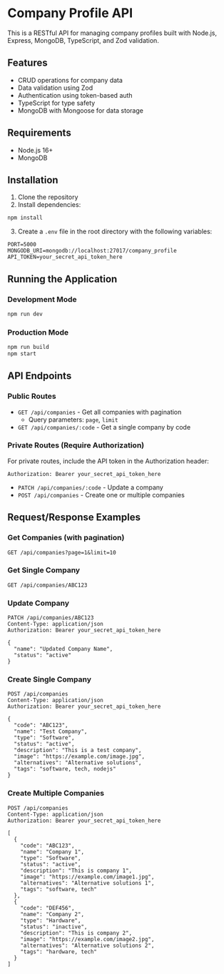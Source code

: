 # Company Profile API

This is a RESTful API for managing company profiles built with Node.js, Express, MongoDB, TypeScript, and Zod validation.

## Features

-   CRUD operations for company data
-   Data validation using Zod
-   Authentication using token-based auth
-   TypeScript for type safety
-   MongoDB with Mongoose for data storage

## Requirements

-   Node.js 16+
-   MongoDB

## Installation

1. Clone the repository
2. Install dependencies:

```bash
npm install
```

3. Create a `.env` file in the root directory with the following variables:

```
PORT=5000
MONGODB_URI=mongodb://localhost:27017/company_profile
API_TOKEN=your_secret_api_token_here
```

## Running the Application

### Development Mode

```bash
npm run dev
```

### Production Mode

```bash
npm run build
npm start
```

## API Endpoints

### Public Routes

-   `GET /api/companies` - Get all companies with pagination
    -   Query parameters: `page`, `limit`
-   `GET /api/companies/:code` - Get a single company by code

### Private Routes (Require Authorization)

For private routes, include the API token in the Authorization header:

```
Authorization: Bearer your_secret_api_token_here
```

-   `PATCH /api/companies/:code` - Update a company
-   `POST /api/companies` - Create one or multiple companies

## Request/Response Examples

### Get Companies (with pagination)

```
GET /api/companies?page=1&limit=10
```

### Get Single Company

```
GET /api/companies/ABC123
```

### Update Company

```
PATCH /api/companies/ABC123
Content-Type: application/json
Authorization: Bearer your_secret_api_token_here

{
  "name": "Updated Company Name",
  "status": "active"
}
```

### Create Single Company

```
POST /api/companies
Content-Type: application/json
Authorization: Bearer your_secret_api_token_here

{
  "code": "ABC123",
  "name": "Test Company",
  "type": "Software",
  "status": "active",
  "description": "This is a test company",
  "image": "https://example.com/image.jpg",
  "alternatives": "Alternative solutions",
  "tags": "software, tech, nodejs"
}
```

### Create Multiple Companies

```
POST /api/companies
Content-Type: application/json
Authorization: Bearer your_secret_api_token_here

[
  {
    "code": "ABC123",
    "name": "Company 1",
    "type": "Software",
    "status": "active",
    "description": "This is company 1",
    "image": "https://example.com/image1.jpg",
    "alternatives": "Alternative solutions 1",
    "tags": "software, tech"
  },
  {
    "code": "DEF456",
    "name": "Company 2",
    "type": "Hardware",
    "status": "inactive",
    "description": "This is company 2",
    "image": "https://example.com/image2.jpg",
    "alternatives": "Alternative solutions 2",
    "tags": "hardware, tech"
  }
]
```
